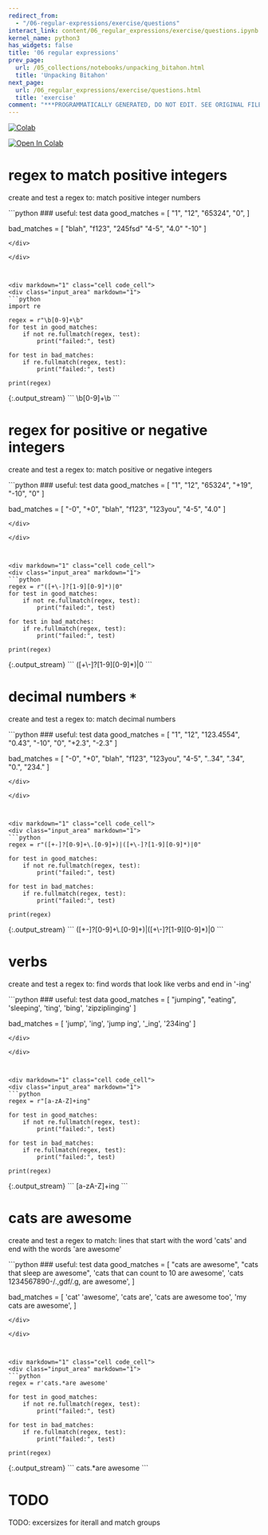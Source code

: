 ```yaml
---
redirect_from:
  - "/06-regular-expressions/exercise/questions"
interact_link: content/06_regular_expressions/exercise/questions.ipynb
kernel_name: python3
has_widgets: false
title: '06 regular expressions'
prev_page:
  url: /05_collections/notebooks/unpacking_bitahon.html
  title: 'Unpacking Bitahon'
next_page:
  url: /06_regular_expressions/exercise/questions.html
  title: 'exercise'
comment: "***PROGRAMMATICALLY GENERATED, DO NOT EDIT. SEE ORIGINAL FILES IN /content***"
---
```

<a href="https://colab.research.google.com/github/aviadr1/learn-python/blob/master/content/06_regular_expressions/exercise/questions.ipynb" target="_blank">
<img src="https://colab.research.google.com/assets/colab-badge.svg" 
     title="Open this file in Google Colab" alt="Colab"/>
</a>




[![Open In Colab](https://colab.research.google.com/assets/colab-badge.svg)](https://colab.research.google.com/github/aviadr1/learn-python/)    



# regex to match positive integers
create and test a regex to:
match positive integer numbers





<div markdown="1" class="cell code_cell">
<div class="input_area" markdown="1">
```python
### useful: test data
good_matches = [
   "1",
   "12",
   "65324",
   "0",
]

bad_matches = [
    "blah",
    "f123",
    "245fsd"
    "4-5",
    "4.0"
    "-10"
]

```
</div>

</div>



<div markdown="1" class="cell code_cell">
<div class="input_area" markdown="1">
```python
import re

regex = r"\b[0-9]+\b"
for test in good_matches:
    if not re.fullmatch(regex, test):
        print("failed:", test)

for test in bad_matches:
    if re.fullmatch(regex, test):
        print("failed:", test)

print(regex)

```
</div>

<div class="output_wrapper" markdown="1">
<div class="output_subarea" markdown="1">
{:.output_stream}
```
\b[0-9]+\b
```
</div>
</div>
</div>



# regex for positive or negative integers
create and test a regex to:
 match positive or negative integers



<div markdown="1" class="cell code_cell">
<div class="input_area" markdown="1">
```python
### useful: test data
good_matches = [
   "1",
   "12",
   "65324",
   "+19",
   "-10",
   "0"
]

bad_matches = [
   "-0",
   "+0",
   "blah",
   "f123",
   "123you",
   "4-5",
   "4.0"
]


```
</div>

</div>



<div markdown="1" class="cell code_cell">
<div class="input_area" markdown="1">
```python
regex = r"([+\-]?[1-9][0-9]*)|0"
for test in good_matches:
    if not re.fullmatch(regex, test):
        print("failed:", test)

for test in bad_matches:
    if re.fullmatch(regex, test):
        print("failed:", test)

print(regex)

```
</div>

<div class="output_wrapper" markdown="1">
<div class="output_subarea" markdown="1">
{:.output_stream}
```
([+\-]?[1-9][0-9]*)|0
```
</div>
</div>
</div>



# decimal numbers `*`
create and test a regex to:
   match decimal numbers



<div markdown="1" class="cell code_cell">
<div class="input_area" markdown="1">
```python
### useful: test data
good_matches = [
       "1",
       "12",
       "123.4554",
       "0.43",
       "-10",
       "0",
       "+2.3",
       "-2.3"
   ]
   
bad_matches = [
   "-0",
   "+0",
   "blah",
   "f123",
   "123you",
   "4-5",
   "..34",
   ".34",
   "0.",
   "234."
]      

```
</div>

</div>



<div markdown="1" class="cell code_cell">
<div class="input_area" markdown="1">
```python
regex = r"([+-]?[0-9]+\.[0-9]+)|([+\-]?[1-9][0-9]*)|0"

for test in good_matches:
    if not re.fullmatch(regex, test):
        print("failed:", test)

for test in bad_matches:
    if re.fullmatch(regex, test):
        print("failed:", test)

print(regex)

```
</div>

<div class="output_wrapper" markdown="1">
<div class="output_subarea" markdown="1">
{:.output_stream}
```
([+-]?[0-9]+\.[0-9]+)|([+\-]?[1-9][0-9]*)|0
```
</div>
</div>
</div>



# verbs
create and test a regex to:
   find words that look like verbs and end in '-ing'





<div markdown="1" class="cell code_cell">
<div class="input_area" markdown="1">
```python
### useful: test data
good_matches = [
   "jumping",
   "eating",
   'sleeping',
   'ting',
   'bing',
   'zipziplinging'
]

bad_matches = [
   'jump',
   'ing',
   'jump ing',
   '_ing',
   '234ing'
]         

```
</div>

</div>



<div markdown="1" class="cell code_cell">
<div class="input_area" markdown="1">
```python
regex = r"[a-zA-Z]+ing"

for test in good_matches:
    if not re.fullmatch(regex, test):
        print("failed:", test)

for test in bad_matches:
    if re.fullmatch(regex, test):
        print("failed:", test)

print(regex)

```
</div>

<div class="output_wrapper" markdown="1">
<div class="output_subarea" markdown="1">
{:.output_stream}
```
[a-zA-Z]+ing
```
</div>
</div>
</div>



# cats are awesome
create and test a regex to match:
lines that start with the word 'cats' and end with the words 'are awesome' 



<div markdown="1" class="cell code_cell">
<div class="input_area" markdown="1">
```python
### useful: test data
good_matches = [
   "cats are awesome",
   "cats that sleep are awesome",
   'cats that can count to 10 are awesome',
   'cats 1234567890-/.,gdf/.g, are awesome',
]

bad_matches = [
   'cat'
   'awesome',
   'cats are',
   'cats are awesome too',
   'my cats are awesome',
]

```
</div>

</div>



<div markdown="1" class="cell code_cell">
<div class="input_area" markdown="1">
```python
regex = r'cats.*are awesome'

for test in good_matches:
    if not re.fullmatch(regex, test):
        print("failed:", test)

for test in bad_matches:
    if re.fullmatch(regex, test):
        print("failed:", test)

print(regex)

```
</div>

<div class="output_wrapper" markdown="1">
<div class="output_subarea" markdown="1">
{:.output_stream}
```
cats.*are awesome
```
</div>
</div>
</div>



# TODO
TODO: excersizes for iterall and match groups

